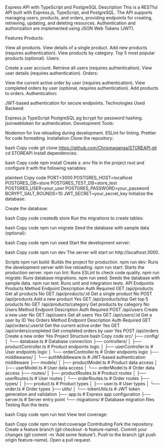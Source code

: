 Express API with TypeScript and PostgreSQL
Description
This is a RESTful API built with Express.js, TypeScript, and PostgreSQL. The API supports managing users, products, and orders, providing endpoints for creating, retrieving, updating, and deleting resources. Authentication and authorization are implemented using JSON Web Tokens (JWT).

Features
Products:

View all products.
View details of a single product.
Add new products (requires authentication).
View products by category.
Top 5 most popular products (optional).
Users:

Create a user account.
Retrieve all users (requires authentication).
View user details (requires authentication).
Orders:

View the current active order by user (requires authentication).
View completed orders by user (optional, requires authentication).
Add products to orders.
Authentication:

JWT-based authentication for secure endpoints.
Technologies Used
Backend:

Express.js
TypeScript
PostgreSQL
pg
bcrypt for password hashing.
jsonwebtoken for authentication.
Development Tools:

Nodemon for live reloading during development.
ESLint for linting.
Prettier for code formatting.
Installation
Clone the repository:

bash
Copy code
git clone https://github.com/Chrismaganga/STOREAPI.git
cd STOREAPI
Install dependencies:

bash
Copy code
npm install
Create a .env file in the project root and configure it with the following variables:

plaintext
Copy code
PORT=3000
POSTGRES_HOST=localhost
POSTGRES_DB=store
POSTGRES_TEST_DB=store_test
POSTGRES_USER=your_user
POSTGRES_PASSWORD=your_password
BCRYPT_SALT_ROUNDS=10
JWT_SECRET=your_secret_key
Initialize the database:

Create the database:

bash
Copy code
createdb store
Run the migrations to create tables:

bash
Copy code
npm run migrate
Seed the database with sample data (optional):

bash
Copy code
npm run seed
Start the development server:

bash
Copy code
npm run dev
The server will start on http://localhost:3000.

Scripts
npm run build: Builds the project for production.
npm run dev: Runs the development server with live reloading.
npm run start: Starts the production server.
npm run lint: Runs ESLint to check code quality.
npm run migrate: Runs database migrations.
npm run seed: Seeds the database with sample data.
npm run test: Runs unit and integration tests.
API Endpoints
Products
Method	Endpoint	Description	Auth Required
GET	/api/products	Get all products	No
GET	/api/products/:id	Get a single product	No
POST	/api/products	Add a new product	Yes
GET	/api/products/top	Get top 5 products	No
GET	/api/products/category	Get products by category	No
Users
Method	Endpoint	Description	Auth Required
POST	/api/users	Create a new user	No
GET	/api/users	Get all users	Yes
GET	/api/users/:id	Get a user by ID	Yes
Orders
Method	Endpoint	Description	Auth Required
GET	/api/orders/:userId	Get the current active order	Yes
GET	/api/orders/completed	Get completed orders by user	Yes
POST	/api/orders	Create a new order	Yes
Project Structure
bash
Copy code
src/
├── config/
│   └── database.ts           # Database connection
├── controllers/
│   ├── productController.ts  # Product endpoints logic
│   ├── userController.ts     # User endpoints logic
│   └── orderController.ts    # Order endpoints logic
├── middlewares/
│   └── authMiddleware.ts     # JWT-based authentication middleware
├── models/
│   ├── productModel.ts       # Product data access
│   ├── userModel.ts          # User data access
│   └── orderModel.ts         # Order data access
├── routes/
│   ├── productRoutes.ts      # Product routes
│   ├── userRoutes.ts         # User routes
│   └── orderRoutes.ts        # Order routes
├── types/
│   ├── product.ts            # Product types
│   ├── user.ts               # User types
│   └── order.ts              # Order types
├── utils/
│   └── tokenUtils.ts         # JWT token generation and validation
├── app.ts                    # Express app configuration
├── server.ts                 # Server entry point
└── migrations/               # Database migration files
Testing
Run the tests:

bash
Copy code
npm run test
View test coverage:

bash
Copy code
npm run test:coverage
Contributing
Fork the repository.
Create a feature branch (git checkout -b feature-name).
Commit your changes (git commit -m 'Add some feature').
Push to the branch (git push origin feature-name).
Open a pull request.
